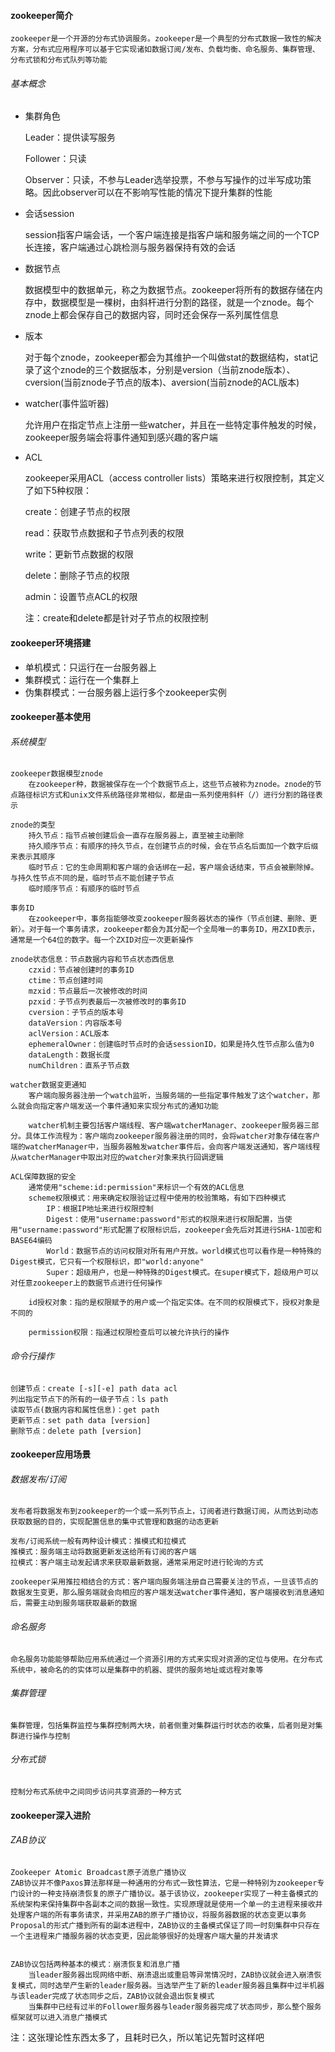 #### zookeeper简介

```
zookeeper是一个开源的分布式协调服务。zookeeper是一个典型的分布式数据一致性的解决方案，分布式应用程序可以基于它实现诸如数据订阅/发布、负载均衡、命名服务、集群管理、分布式锁和分布式队列等功能
```

###### 基本概念

- 集群角色

  Leader：提供读写服务

  Follower：只读

  Observer：只读，不参与Leader选举投票，不参与写操作的过半写成功策略。因此observer可以在不影响写性能的情况下提升集群的性能

- 会话session

  session指客户端会话，一个客户端连接是指客户端和服务端之间的一个TCP长连接，客户端通过心跳检测与服务器保持有效的会话

- 数据节点

  数据模型中的数据单元，称之为数据节点。zookeeper将所有的数据存储在内存中，数据模型是一棵树，由斜杆进行分割的路径，就是一个znode。每个znode上都会保存自己的数据内容，同时还会保存一系列属性信息

- 版本

  对于每个znode，zookeeper都会为其维护一个叫做stat的数据结构，stat记录了这个znode的三个数据版本，分别是version（当前znode版本）、cversion(当前znode子节点的版本)、aversion(当前znode的ACL版本)

- watcher(事件监听器)

  允许用户在指定节点上注册一些watcher，并且在一些特定事件触发的时候，zookeeper服务端会将事件通知到感兴趣的客户端

- ACL

  zookeeper采用ACL（access controller lists）策略来进行权限控制，其定义了如下5种权限：

  create：创建子节点的权限

  read：获取节点数据和子节点列表的权限

  write：更新节点数据的权限

  delete：删除子节点的权限

  admin：设置节点ACL的权限

  注：create和delete都是针对子节点的权限控制

#### zookeeper环境搭建

- 单机模式：只运行在一台服务器上
- 集群模式：运行在一个集群上
- 伪集群模式：一台服务器上运行多个zookeeper实例

#### zookeeper基本使用

###### 系统模型

```
zookeeper数据模型znode
	在zookeeper种，数据被保存在一个个数据节点上，这些节点被称为znode。znode的节点路径标识方式和unix文件系统路径非常相似，都是由一系列使用斜杆（/）进行分割的路径表示
	
znode的类型
	持久节点：指节点被创建后会一直存在服务器上，直至被主动删除
	持久顺序节点：有顺序的持久节点，在创建节点的时候，会在节点名后面加一个数字后缀来表示其顺序
	临时节点：它的生命周期和客户端的会话绑在一起，客户端会话结束，节点会被删除掉。与持久性节点不同的是，临时节点不能创建子节点
	临时顺序节点：有顺序的临时节点
```

```
事务ID
	在zookeeper中，事务指能够改变zookeeper服务器状态的操作（节点创建、删除、更新）。对于每一个事务请求，zookeeper都会为其分配一个全局唯一的事务ID，用ZXID表示，通常是一个64位的数字。每一个ZXID对应一次更新操作
```

```
znode状态信息：节点数据内容和节点状态西信息
	czxid：节点被创建时的事务ID
	ctime：节点创建时间
	mzxid：节点最后一次被修改的时间
	pzxid：子节点列表最后一次被修改时的事务ID
	cversion：子节点的版本号
	dataVersion：内容版本号
	aclVersion：ACL版本
	ephemeralOwner：创建临时节点时的会话sessionID，如果是持久性节点那么值为0
	dataLength：数据长度
	numChildren：直系子节点数
```

```
watcher数据变更通知
	客户端向服务器注册一个watch监听，当服务端的一些指定事件触发了这个watcher，那么就会向指定客户端发送一个事件通知来实现分布式的通知功能
	
	watcher机制主要包括客户端线程、客户端watcherManager、zookeeper服务器三部分。具体工作流程为：客户端向zookeeper服务器注册的同时，会将watcher对象存储在客户端的watcherManager中，当服务器触发watcher事件后，会向客户端发送通知，客户端线程从watcherManager中取出对应的watcher对象来执行回调逻辑
```

```
ACL保障数据的安全
	通常使用"scheme:id:permission"来标识一个有效的ACL信息
	scheme权限模式：用来确定权限验证过程中使用的校验策略，有如下四种模式
		IP：根据IP地址来进行权限控制
		Digest：使用"username:password"形式的权限来进行权限配置，当使用"username:password"形式配置了权限标识后，zookeeper会先后对其进行SHA-1加密和BASE64编码
		World：数据节点的访问权限对所有用户开放。world模式也可以看作是一种特殊的Digest模式，它只有一个权限标识，即"world:anyone"
		Super：超级用户，也是一种特殊的Digest模式。在super模式下，超级用户可以对任意zookeeper上的数据节点进行任何操作
		
	id授权对象：指的是权限赋予的用户或一个指定实体。在不同的权限模式下，授权对象是不同的
	
	permission权限：指通过权限检查后可以被允许执行的操作
```



###### 命令行操作

```
创建节点：create [-s][-e] path data acl
列出指定节点下的所有的一级子节点：ls path
读取节点(数据内容和属性信息)：get path
更新节点：set path data [version]
删除节点：delete path [version]
```



#### zookeeper应用场景

###### 数据发布/订阅

```
发布者将数据发布到zookeeper的一个或一系列节点上，订阅者进行数据订阅，从而达到动态获取数据的目的，实现配置信息的集中式管理和数据的动态更新

发布/订阅系统一般有两种设计模式：推模式和拉模式
推模式：服务端主动将数据更新发送给所有订阅的客户端
拉模式：客户端主动发起请求来获取最新数据，通常采用定时进行轮询的方式

zookeeper采用推拉相结合的方式：客户端向服务端注册自己需要关注的节点，一旦该节点的数据发生变更，那么服务端就会向相应的客户端发送watcher事件通知，客户端接收到消息通知后，需要主动到服务端获取最新的数据
```

###### 命名服务

```
命名服务功能能够帮助应用系统通过一个资源引用的方式来实现对资源的定位与使用。在分布式系统中，被命名的的实体可以是集群中的机器、提供的服务地址或远程对象等
```

###### 集群管理

```
集群管理，包括集群监控与集群控制两大块，前者侧重对集群运行时状态的收集，后者则是对集群进行操作与控制
```

###### 分布式锁

```
控制分布式系统中之间同步访问共享资源的一种方式
```

#### zookeeper深入进阶

###### ZAB协议

```
Zookeeper Atomic Broadcast原子消息广播协议
ZAB协议并不像Paxos算法那样是一种通用的分布式一致性算法，它是一种特别为zookeeper专门设计的一种支持崩溃恢复的原子广播协议。基于该协议，zookeeper实现了一种主备模式的系统架构来保持集群中各副本之间的数据一致性。实现原理就是使用一个单一的主进程来接收并处理客户端的所有事务请求，并采用ZAB的原子广播协议，将服务器数据的状态变更以事务Proposal的形式广播到所有的副本进程中，ZAB协议的主备模式保证了同一时刻集群中只存在一个主进程来广播服务器的状态变更，因此能够很好的处理客户端大量的并发请求


```

```
ZAB协议包括两种基本的模式：崩溃恢复和消息广播
	当leader服务器出现网络中断、崩溃退出或重启等异常情况时，ZAB协议就会进入崩溃恢复模式，同时选举产生新的leader服务器。当选举产生了新的leader服务器且集群中过半机器与该leader完成了状态同步之后，ZAB协议就会退出恢复模式
	当集群中已经有过半的Follower服务器与leader服务器完成了状态同步，那么整个服务框架就可以进入消息广播模式
```



注：这张理论性东西太多了，且耗时已久，所以笔记先暂时这样吧